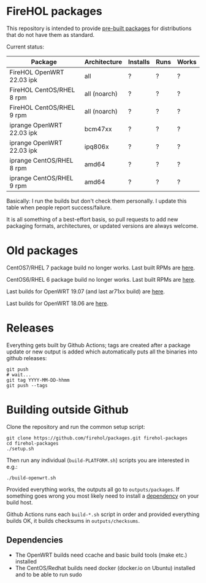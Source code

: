 # FireHOL packages

This repository is intended to provide
[pre-built packages](https://github.com/firehol/packages/releases/latest)
for distributions that do not have them as standard.

Current status:

Package                   | Architecture     |  Installs  |  Runs  |  Works
------------------------- | ---------------- | ---------- | ------ | -------
FireHOL OpenWRT 22.03 ipk | all              |     ?      |   ?    |    ?
FireHOL CentOS/RHEL 8 rpm | all (noarch)     |     ?      |   ?    |    ?
FireHOL CentOS/RHEL 9 rpm | all (noarch)     |     ?      |   ?    |    ?
iprange OpenWRT 22.03 ipk | bcm47xx          |     ?      |   ?    |    ?
iprange OpenWRT 22.03 ipk | ipq806x          |     ?      |   ?    |    ?
iprange CentOS/RHEL 8 rpm | amd64            |     ?      |   ?    |    ?
iprange CentOS/RHEL 9 rpm | amd64            |     ?      |   ?    |    ?

Basically: I run the builds but don't check them personally. I update this
table when people report success/failure.

It is all something of a best-effort basis, so pull requests to add new
packaging formats, architectures, or updated versions are always welcome.

# Old packages

CentOS7/RHEL 7 package build no longer works. Last built RPMs are
[here](https://github.com/firehol/packages/releases/tag/2021-01-01-1948).

CentOS6/RHEL 6 package build no longer works. Last built RPMs are
[here](https://github.com/firehol/packages/releases/tag/2020-03-19-1724).

Last builds for OpenWRT 19.07 (and last ar71xx build) are
[here](https://github.com/firehol/packages/releases/tag/2021-01-01-1948).

Last builds for OpenWRT 18.06 are
[here](https://github.com/firehol/packages/releases/tag/2020-02-18-0552).

# Releases

Everything gets built by Github Actions; tags are created after a package
update or new output is added which automatically puts all the
binaries into github releases:

~~~~
git push
# wait...
git tag YYYY-MM-DD-hhmm
git push --tags
~~~~

# Building outside Github

Clone the repository and run the common setup script:

~~~~
git clone https://github.com/firehol/packages.git firehol-packages
cd firehol-packages
./setup.sh
~~~~

Then run any individual (`build-PLATFORM.sh`) scripts you are interested
in e.g.:

~~~~
./build-openwrt.sh
~~~~

Provided everything works, the outputs all go to `outputs/packages`.
If something goes wrong you most likely need to install a
[dependency](#dependencies) on your build host.

Github Actions runs each `build-*.sh` script in order and provided
everything builds OK, it builds checksums in `outputs/checksums`.

## Dependencies

* The OpenWRT builds need ccache and basic build tools (make etc.) installed
* The CentOS/Redhat builds need docker (docker.io on Ubuntu) installed
  and to be able to run sudo
